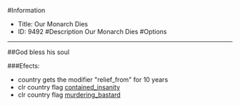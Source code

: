 #Information
 - Title: Our Monarch Dies
 - ID: 9492
#Description
Our Monarch Dies
#Options

___
##God bless his soul

###Efects:<ul><li>country gets the modifier "relief_from" for 10 years</li><li>clr country flag [contained_insanity](../flags/contained_insanity.md)</li><li>clr country flag [murdering_bastard](../flags/murdering_bastard.md)</li></ul>
